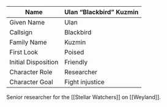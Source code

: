| Name | Ulan “Blackbird” Kuzmin |
| ---  | --- |
| Given Name |  Ulan  |
| Callsign |  Blackbird  |
| Family Name |  Kuzmin  |
| First Look |  Poised  |
| Initial Disposition |  Friendly  |
| Character Role |  Researcher  |
| Character Goal |  Fight injustice  |

Senior researcher for the [[Stellar Watchers]] on [[Weyland]].